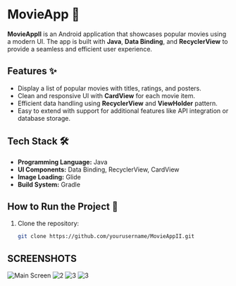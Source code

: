 # MovieApp 🎥

**MovieAppII** is an Android application that showcases popular movies using a modern UI. The app is built with **Java**, **Data Binding**, and **RecyclerView** to provide a seamless and efficient user experience.

## Features ✨
- Display a list of popular movies with titles, ratings, and posters.
- Clean and responsive UI with **CardView** for each movie item.
- Efficient data handling using **RecyclerView** and **ViewHolder** pattern.
- Easy to extend with support for additional features like API integration or database storage.

## Tech Stack 🛠️
- **Programming Language:** Java
- **UI Components:** Data Binding, RecyclerView, CardView
- **Image Loading:** Glide
- **Build System:** Gradle

## How to Run the Project 🚀
1. Clone the repository:
   ```bash
   git clone https://github.com/yourusername/MovieAppII.git
## SCREENSHOTS

![Main Screen](1.png)
![2](2.png)
![3](3.png)
![3](4.png)
